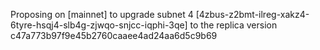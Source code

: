 Proposing on [mainnet] to upgrade subnet 4 [4zbus-z2bmt-ilreg-xakz4-6tyre-hsqj4-slb4g-zjwqo-snjcc-iqphi-3qe] to the replica version c47a773b97f9e45b2760caaee4ad24aa6d5c9b69
